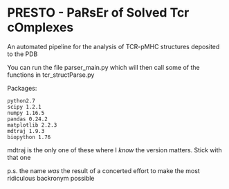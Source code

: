 # PRESTO - PaRsEr of Solved Tcr cOmplexes
An automated pipeline for the analysis of TCR-pMHC structures deposited to the PDB

You can run the file parser_main.py which will then call some of the functions in tcr_structParse.py

Packages:

````
python2.7
scipy 1.2.1
numpy 1.16.5
pandas 0.24.2
matplotlib 2.2.3  
mdtraj 1.9.3
biopython 1.76
````

mdtraj is the only one of these where I *know* the version matters. Stick with that one

p.s. the name *was* the result of a concerted effort to make the most ridiculous backronym possible
